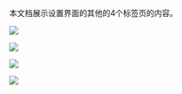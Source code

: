 本文档展示设置界面的其他的4个标签页的内容。

![](https://raw.githubusercontent.com/ghost-him/ZeroLaunch-CPP/main/assets/setting.png)

![](https://raw.githubusercontent.com/ghost-him/ZeroLaunch-CPP/main/assets/setting2.png)

![](https://raw.githubusercontent.com/ghost-him/ZeroLaunch-CPP/main/assets/setting3.png)

![](https://raw.githubusercontent.com/ghost-him/ZeroLaunch-CPP/main/assets/setting4.png)

